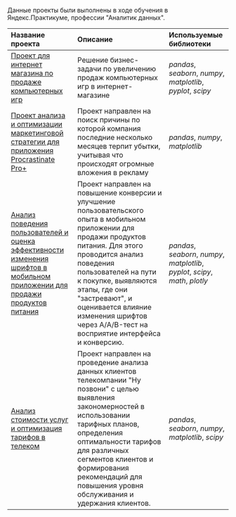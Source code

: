 Данные проекты были выполнены в ходе обучения в Яндекс.Практикуме, профессии "Аналитик данных".

| Название проекта | Описание | Используемые библиотеки | 
| :---------------------- | :---------------------- | :---------------------- |
| [Проект для интернет магазина по продаже компьютерных игр](OnlineGameShop_Project) | Решение бизнес-задачи по увеличению продаж компьютерных игр в интернет-магазине| *pandas*, *seaborn*, *numpy*, *matplotlib*, *pyplot*, *scipy*|
| [Проект анализа и оптимизации маркетинговой стратегии для приложения Procrastinate Pro+](https://github.com/ivanov-source/MyProjects/blob/main/Business%20Indicators%20Analysis/Business%20Indicators%20Analysis.ipynb) | Проект направлен на поиск причины по которой компания последние несколько месяцев терпит убытки, учитывая что происходят огромные вложения в рекламу| *pandas*, *numpy*, *matplotlib*|
| [Анализ поведения пользователей и оценка эффективности изменения шрифтов в мобильном приложении для продажи продуктов питания](https://github.com/ivanov-source/MyProjects/blob/main/user_behavior_font_change_analysis_food_app/user_behavior_font_change_analysis_food_app.ipynb) | Проект направлен на повышение конверсии и улучшение пользовательского опыта в мобильном приложении для продажи продуктов питания. Для этого проводится анализ поведения пользователей на пути к покупке, выявляются этапы, где они "застревают", и оценивается влияние изменения шрифтов через A/A/B-тест на восприятие интерфейса и конверсию.| *pandas*, *seaborn*, *numpy*, *matplotlib*, *pyplot*, *scipy*, *math*, *plotly*|
| [Анализ стоимости услуг и оптимизация тарифов в телеком](https://github.com/ivanov-source/MyProjects/blob/main/Analysis%20of%20service%20costs%20and%20optimization%20of%20tariffs%20in%20telecom/Analysis%20of%20service%20costs%20and%20optimization%20of%20tariffs%20in%20telecom.ipynb) | Проект направлен на проведение анализа данных клиентов телекомпании "Ну позвони" с целью выявления закономерностей в использовании тарифных планов, определения оптимальности тарифов для различных сегментов клиентов и формирования рекомендаций для повышения уровня обслуживания и удержания клиентов.| *pandas*, *seaborn*, *numpy*, *matplotlib*, *scipy*|
